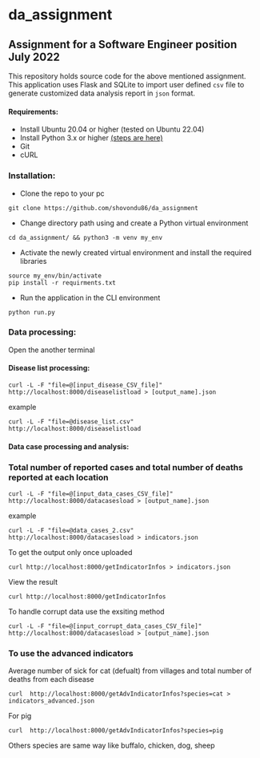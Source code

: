 # da_assignment
## Assignment for a Software Engineer position July 2022
This repository holds source code for the above mentioned assignment. This application uses Flask and SQLite to import user defined ```csv``` file to generate customized data analysis report in ```json``` format. 

#### Requirements:

* Install Ubuntu 20.04 or higher (tested on Ubuntu 22.04)
* Install Python 3.x or higher [(steps are here)](https://www.digitalocean.com/community/tutorials/how-to-install-python-3-and-set-up-a-programming-environment-on-ubuntu-22-04/)  
* Git
* cURL

### Installation:
* Clone the repo to your pc <br />
```
git clone https://github.com/shovondu86/da_assignment
```
* Change directory path using and create a Python virtual environment
```
cd da_assignment/ && python3 -m venv my_env
```
* Activate the newly created virtual environment and install the required libraries 
```
source my_env/bin/activate
pip install -r requirments.txt
```
* Run the application in the CLI environment
```
python run.py
```


### Data processing:
Open the another terminal 
#### Disease list processing:
```
curl -L -F "file=@[input_disease_CSV_file]" http://localhost:8000/diseaselistload > [output_name].json
```
example
```
curl -L -F "file=@disease_list.csv" http://localhost:8000/diseaselistload 
```

#### Data case processing and analysis:
### Total number of reported cases and total number of deaths reported at each location
```
curl -L -F "file=@[input_data_cases_CSV_file]" http://localhost:8000/datacasesload > [output_name].json
```
example
```
curl -L -F "file=@data_cases_2.csv" http://localhost:8000/datacasesload > indicators.json
```
To get the output only once uploaded
```
curl http://localhost:8000/getIndicatorInfos > indicators.json
```
View the result
```
curl http://localhost:8000/getIndicatorInfos
```
To handle corrupt data use the exsiting method
```
curl -L -F "file=@[input_corrupt_data_cases_CSV_file]" http://localhost:8000/datacasesload > [output_name].json
```

### To use the advanced indicators
Average number of sick for cat (defualt) from villages and total number of deaths from each disease 
```
curl  http://localhost:8000/getAdvIndicatorInfos?species=cat > indicators_advanced.json
```
For pig
```
curl  http://localhost:8000/getAdvIndicatorInfos?species=pig
```
Others species are same way like
buffalo,
chicken,
dog,
sheep


